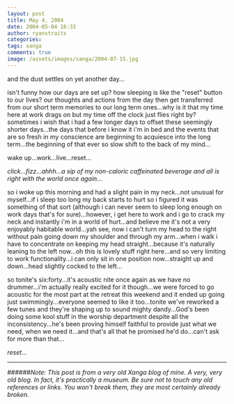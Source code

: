 ```yaml
---
layout: post
title: May 4, 2004
date: 2004-05-04 16:33
author: ryanstraits
categories:
tags: xanga
comments: true
image: /assets/images/xanga/2004-07-15.jpg
---
```

and the dust settles on yet another day...

<!-- break -->

isn't funny how our days are set up? how sleeping is like the "reset" button to our lives? our thoughts and actions from the day then get transferred from our short term memories to our long term ones...why is it that my time here at work drags on but my time off the clock just flies right by? sometimes i wish that i had a few longer days to offset these seemingly shorter days...the days that before i know it i'm in bed and the events that are so fresh in my conscience are beginning to acquiesce into the long term...the beginning of that ever so slow shift to the back of my mind...

wake up...work...live...reset...

<em>*click...fizz...ahhh...a sip of my non-caloric caffeinated beverage and all is right with the world once again...*</em>

so i woke up this morning and had a slight pain in my neck...not unusual for myself...if i sleep too long my back starts to hurt so i figured it was something of that sort (although i can never seem to sleep long enough on work days that's for sure)...however, i get here to work and i go to crack my neck and instantly i'm in a world of hurt...and believe me it's not a very enjoyably habitable world...yah see, now i can't turn my head to the right without pain going down my shoulder and through my arm...when i walk i have to concentrate on keeping my head straight...because it's naturally leaning to the left now...oh this is lovely stuff right here...and so very limiting to work functionality...i can only sit in one position now...straight up and down...head slightly cocked to the left...

so tonite's six:forty...it's acoustic nite once again as we have no drummer...i'm actually really excited for it though...we were forced to go acoustic for the most part at the retreat this weekend and it ended up going just swimmingly...everyone seemed to like it too...tonite we've reworked a few tunes and they're shaping up to sound mighty dandy...God's been doing some kool stuff in the worship department despite all the inconsistency...he's been proving himself faithful to provide just what we need, when we need it...and that's all that he promised he'd do...can't ask for more than that...

<em>reset...</em>

---

######*Note: This post is from a very old Xanga blog of mine. A very, very old blog. In fact, it's practically a museum. Be sure not to touch any old references or links. You won't break them, they are most certainly already broken.*